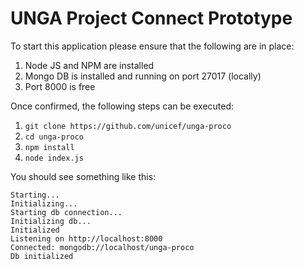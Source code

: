 # UNGA Project Connect Prototype

To start this application please ensure that the following are in place:

1. Node JS and NPM are installed
2. Mongo DB is installed and running on port 27017 (locally)
3. Port 8000 is free

Once confirmed, the following steps can be executed:

1. `git clone https://github.com/unicef/unga-proco`
2. `cd unga-proco`
3. `npm install`
4. `node index.js`

You should see something like this:

```
Starting...
Initializing...
Starting db connection...
Initializing db...
Initialized
Listening on http://localhost:8000
Connected: mongodb://localhost/unga-proco
Db initialized
```
